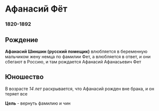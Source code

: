 # Афанасий Фёт
### 1820-1892

## Рождение
**Афанасий Шиншин (русский помещик)** влюбляется в беременную мальчиком жену немца по фамилии Фет, а влюбляется в ответ, и они сбегают в Россию, и там рождается Афанасий Афанасьевич Фет

## Юношество
В возрасте *14 лет* раскрывается, что Афанасий рожден вне брака, и он теряет все

**Цель** - вернуть фамилию и чин
